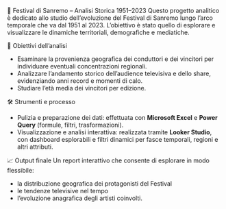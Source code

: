 🎤 Festival di Sanremo – Analisi Storica 1951–2023 
Questo progetto analitico è dedicato allo studio dell’evoluzione del Festival di Sanremo lungo l’arco temporale che va dal 1951 al 2023. 
L’obiettivo è stato quello di esplorare e visualizzare le dinamiche territoriali, demografiche e mediatiche.

📌 Obiettivi dell’analisi
- Esaminare la provenienza geografica dei conduttori e dei vincitori per individuare eventuali concentrazioni regionali.
- Analizzare l’andamento storico dell’audience televisiva e dello share, evidenziando anni record e momenti di calo.
- Studiare l’età media dei vincitori per edizione.

🛠 Strumenti e processo
- Pulizia e preparazione dei dati: effettuata con **Microsoft Excel** e **Power Query** (formule, filtri, trasformazioni).
- Visualizzazione e analisi interattiva: realizzata tramite **Looker Studio**, con dashboard esplorabili e filtri dinamici per fasce temporali, regioni e altri attributi.

📈 Output finale
Un report interattivo che consente di esplorare in modo flessibile:
- la distribuzione geografica dei protagonisti del Festival
- le tendenze televisive nel tempo
- l’evoluzione anagrafica degli artisti coinvolti.
